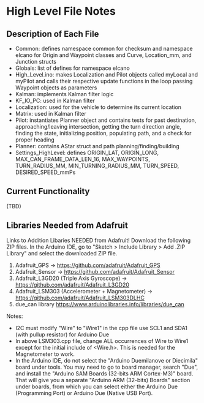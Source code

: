 High Level File Notes
=====================
Description of Each File
---------------------
- Common: defines namespace common for checksum and namespace elcano for Origin and Waypoint classes and Curve, Location_mm, and Junction structs
- Globals: list of defines for namespace elcano
- High_Level.ino: makes Localization and Pilot objects called myLocal and myPilot and calls their respective update functions in the loop passing Waypoint objects as parameters
- Kalman: implements Kalman filter logic
- KF_IO_PC: used in Kalman filter
- Localization: used for the vehicle to determine its current location
- Matrix: used in Kalman filter
- Pilot: instantiates Planner object and contains tests for past destination, approaching/leaving intersection, getting the turn direction angle, finding the state, initializing position, populating path, and a check for proper heading
- Planner: contains AStar struct and path planning/finding/building
- Settings_HighLevel: defines ORIGIN_LAT, ORIGIN_LONG, MAX_CAN_FRAME_DATA_LEN_16, MAX_WAYPOINTS, TURN_RADIUS_MM, MIN_TURNING_RADIUS_MM, TURN_SPEED, DESIRED_SPEED_mmPs

Current Functionality
---------------------
(TBD)



Libraries Needed from Adafruit
---------------------
Links to Addition Libaries NEEDED from Adafruit! 
Download the following ZIP files. In the Arduino IDE, go to "Sketch > Include Library > Add .ZIP Library" and select the downloaded ZIP file.

1. Adafruit_GPS -> https://github.com/adafruit/Adafruit_GPS
2. Adafruit_Sensor -> https://github.com/adafruit/Adafruit_Sensor
3. Adafruit_L3GD20 (Triple Axis Gyroscope) -> https://github.com/adafruit/Adafruit_L3GD20
4. Adafruit_LSM303 (Accelerometer + Magnetometer) -> https://github.com/adafruit/Adafruit_LSM303DLHC
5. due_can library https://www.arduinolibraries.info/libraries/due_can

Notes:
* I2C must modify "Wire" to "Wire1" in the cpp file use SCL1 and SDA1 (with pullup resistor) for Arduino Due  
* In above LSM303.cpp file, change ALL occurrences of Wire to Wire1 except for the initial include of <Wire.h>. This is needed for the Magnetometer to work.
* In the Arduino IDE, do not select the "Arduino Duemilanove or Diecimila" board under tools. You may need to go to board manager, search "Due", and install the "Arduino SAM Boards (32-bits ARM Cortex-M3)" board. That will give you a separate "Arduino ARM (32-bits) Boards" section under boards, from which you can select either the Arduino Due (Programming Port) or Arduino Due (Native USB Port).
